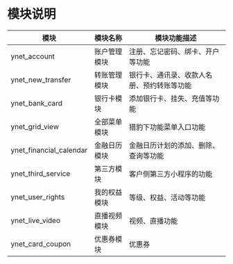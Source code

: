 # 模块说明


模块 | 模块名称 | 模块功能描述
---|---|---
ynet_account| 账户管理模块 | 注册、忘记密码、绑卡、开户等功能
ynet_new_transfer| 转账管理模块 | 银行卡、通讯录、收款人名册、预约转账等功能
ynet_bank_card| 银行卡模块 | 添加银行卡、挂失、充值等功能
ynet_grid_view| 全部菜单模块 | 猎豹下功能菜单入口功能
ynet_financial_calendar| 金融日历模块 | 金融日历计划的添加、删除、查询等功能
ynet_third_service| 第三方模块 | 客户侧第三方小程序的功能
ynet_user_rights| 我的权益模块 | 等级、权益、活动等功能
ynet_live_video| 直播视频模块 | 视频、直播功能
ynet_card_coupon| 优惠券模块 | 优惠券